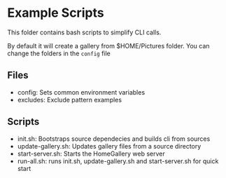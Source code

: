 # Example Scripts

This folder contains bash scripts to simplify CLI calls.

By default it will create a gallery from $HOME/Pictures folder. You can change the folders in the `config` file

## Files

* config: Sets common environment variables
* excludes: Exclude pattern examples

## Scripts

* init.sh: Bootstraps source dependecies and builds cli from sources
* update-gallery.sh: Updates gallery files from a source directory
* start-server.sh: Starts the HomeGallery web server
* run-all.sh: runs init.sh, update-gallery.sh and start-server.sh for quick start